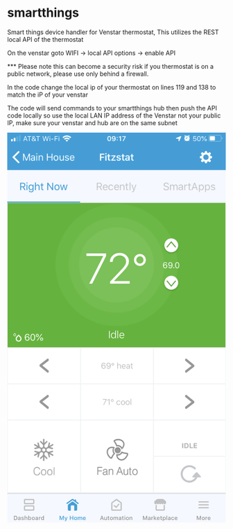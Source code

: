 # smartthings

Smart things device handler for Venstar thermostat, This utilizes the REST local API of the thermostat

On the venstar goto WIFI -> local API options -> enable API

*** Please note this can become a security risk if you thermostat is on a public network, please use only behind a firewall.

In the code change the local ip of your thermostat on lines 119 and 138 to match the iP of your venstar

The code will send commands to your smartthings hub then push the API code locally so use the local LAN IP address of the Venstar not your public IP, make sure your venstar and hub are on the same subnet


<img src ="https://github.com/freshfitz/smartthings/blob/master/image0.png">
